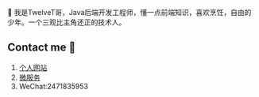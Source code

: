  👋 我是TwelveT哥，Java后端开发工程师，懂一点前端知识，喜欢烹饪，自由的少年。一个三观比主角还正的技术人。

## Contact me 📱

1. [个人网站](https://www.twelvet.cn)
2. [微服务](http://cloud.twelvet.cn)
3. WeChat:2471835953
